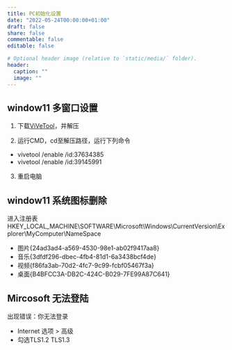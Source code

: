 ```yaml
---
title: PC初始化设置
date: "2022-05-24T00:00:00+01:00"
draft: false
share: false
commentable: false
editable: false

# Optional header image (relative to `static/media/` folder).
header:
  caption: ""
  image: ""
---
```


## **window11 多窗口设置**
1. 下载[ViVeTool](https://github.com/thebookisclosed/ViVe/releases/)，并解压

2. 运行CMD，cd至解压路径，运行下列命令 

- vivetool /enable /id:37634385
- vivetool /enable /id:39145991

3. 重启电脑


## **window11 系统图标删除**
进入注册表
HKEY_LOCAL_MACHINE\SOFTWARE\Microsoft\Windows\CurrentVersion\Explorer\MyComputer\NameSpace

- 图片{24ad3ad4-a569-4530-98e1-ab02f9417aa8}
- 音乐{3dfdf296-dbec-4fb4-81d1-6a3438bcf4de}
- 视频{f86fa3ab-70d2-4fc7-9c99-fcbf05467f3a}
- 桌面{B4BFCC3A-DB2C-424C-B029-7FE99A87C641}

## **Mircosoft 无法登陆**
出现错误：你无法登录

- Internet 选项 > 高级 
- 勾选TLS1.2 TLS1.3